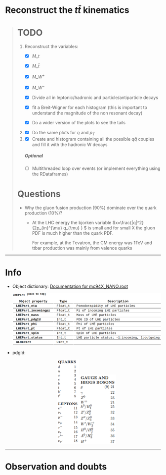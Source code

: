 # Reconstruct the $t\bar{t}$ kinematics

> # TODO
> 
> 1. Reconstruct the variables:
>    
>    - [x] $M\_t$
>    
>    - [x] $M\_{\bar{t}}$
>    
>    - [x] $M\_{W^+}$
>    
>    - [x] $M\_{W^-}$
>    
>    - [x] Divide all in leptonic/hadronic and particle/antiparticle decays
>    
>    - [x] fit a Breit-Wigner for each histogram (this is important to understand the magnitude of the non resonant decay)
>    
>    - [x] Do a wider version of the plots to see the tails
> 
> 2. - [x] Do the same plots for $\eta$ and $p_T$
> 
> 3. - [x] Create and histogram containing all the  possible $q\bar{q}$ couples and fill it with the hadronic W decays 
>    
>    ##### Optional
>    
>    - [ ] Multithreaded loop over events (or implement everything using the RDataframes)
> 
> # Questions
> 
> - Why the gluon fusion production (90%) dominate over the quark production (10%)?
>   
>   - At the LHC energy the bjorken variable $x=\frac{|q|^2}{2p_{in}^{\mu} q_{\mu} } $ is small and for small X the gluon PDF is much higher than the quark PDF.
>     
>     For example, at the Tevatron, the CM energy was 1TeV  and ttbar production was mainly from valence quarks

---

# Info

- Object dictionary: [Documentation for mc94X_NANO.root](https://cms-nanoaod-integration.web.cern.ch/integration/master/mc94X_doc.html)
  
  <p align="center">
  <img title="" src=".img/2022-11-22-03-11-37-image.png" alt="" width="510" data-align="center">
  </p>

- pdgId:
  
  <p align="center">
  <img title="" src=".img/2022-11-22-04-28-06-image.png" alt="" width="70" data-align="inline"><img src=".img/2022-11-22-04-28-37-image.png" title="" alt="" width="120">
  </p>

---

# Observation and doubts
